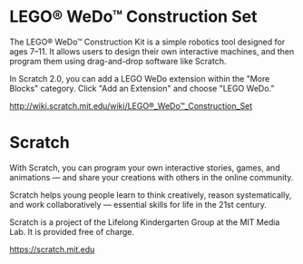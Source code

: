 # LEGO® WeDo™ Construction Set

The LEGO® WeDo™ Construction Kit is a simple robotics tool designed for ages 7–11. It allows users to design their own interactive machines, and then program them using drag-and-drop software like Scratch.

In Scratch 2.0, you can add a LEGO WeDo extension within the "More Blocks" category. Click "Add an Extension" and choose "LEGO WeDo."

http://wiki.scratch.mit.edu/wiki/LEGO®_WeDo™_Construction_Set

# Scratch

With Scratch, you can program your own interactive stories, games, and animations — and share your creations with others in the online community.

Scratch helps young people learn to think creatively, reason systematically, and work collaboratively — essential skills for life in the 21st century.

Scratch is a project of the Lifelong Kindergarten Group at the MIT Media Lab. It is provided free of charge.

https://scratch.mit.edu


